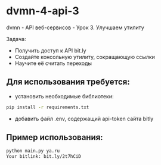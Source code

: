 # dvmn-4-api-3
dvmn - API веб-сервисов - Урок 3. Улучшаем утилиту

Задача:
* Получить доступ к API bit.ly
* Создайте консольную утилиту, сокращающую ссылки
* Научите её считать переходы

## Для использования требуется:
* установить необходимые библиотеки:
```bash
pip install -r requirements.txt
```
* добавить файл .env, содержащий api-token сайта bitly

## Пример использования:
```bash
python main.py ya.ru
Your bitlink: bit.ly/2t7hCiD
```

